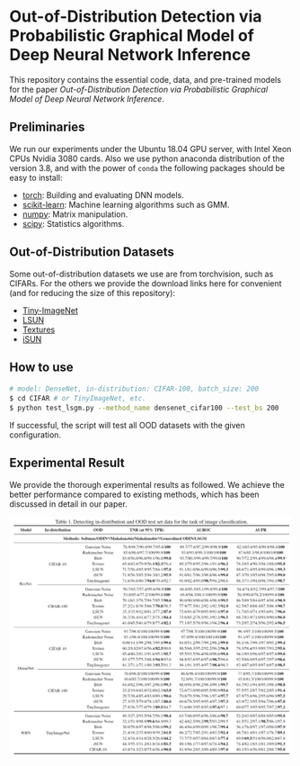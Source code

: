 # Out-of-Distribution Detection via Probabilistic Graphical Model of Deep Neural Network Inference

This repository contains the essential code, data, and pre-trained models for the paper *Out-of-Distribution Detection via Probabilistic Graphical Model of Deep Neural Network Inference*.

## Preliminaries

We run our experiments under the Ubuntu 18.04 GPU server, with Intel Xeon CPUs Nvidia 3080 cards. Also we use python anaconda distribution of the version 3.8, and with the power of `conda` the following packages should be easy to install:

* [torch](http://pytorch.org/): Building and evaluating DNN models.
* [scikit-learn](http://scikit-learn.org/stable/): Machine learning algorithms such as GMM.
* [numpy](https://numpy.org/): Matrix manipulation.
* [scipy](https://github.com/scipy/scipy): Statistics algorithms.

## Out-of-Distribution Datasets

Some out-of-distribution datasets we use are from torchvision, such as CIFARs. For the others we provide the download links here for convenient (and for reducing the size of this repository):

* [Tiny-ImageNet](https://www.dropbox.com/s/kp3my3412u5k9rl/Imagenet_resize.tar.gz)
* [LSUN](https://www.dropbox.com/s/moqh2wh8696c3yl/LSUN_resize.tar.gz)
* [Textures](https://www.robots.ox.ac.uk/~vgg/data/dtd/)
* [iSUN](https://www.dropbox.com/s/ssz7qxfqae0cca5/iSUN.tar.gz)

## How to use

```bash
# model: DenseNet, in-distribution: CIFAR-100, batch_size: 200
$ cd CIFAR # or TinyImageNet, etc.
$ python test_lsgm.py --method_name densenet_cifar100 --test_bs 200
```
If successful, the script will test all OOD datasets with the given configuration.

## Experimental Result

We provide the thorough experimental results as followed. We achieve the better performance compared to existing methods, which has been discussed in detail in our paper.

![image](./result.png)
